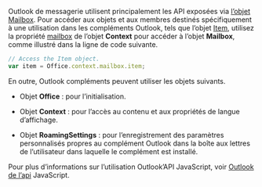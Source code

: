 Outlook de messagerie utilisent principalement les API exposées via [l’objet Mailbox](/javascript/api/outlook/office.mailbox). Pour accéder aux objets et aux membres destinés spécifiquement à une utilisation dans les compléments Outlook, tels que l’objet [Item](/javascript/api/requirement-sets/outlook/preview-requirement-set/office.context.mailbox.item), utilisez la propriété [mailbox](/javascript/api/requirement-sets/outlook/preview-requirement-set/office.context.mailbox) de l’objet **Context** pour accéder à l’objet **Mailbox**, comme illustré dans la ligne de code suivante.

```js
// Access the Item object.
var item = Office.context.mailbox.item;

```

En outre, Outlook compléments peuvent utiliser les objets suivants.

-  Objet **Office** : pour l’initialisation.

-  Objet **Context** : pour l’accès au contenu et aux propriétés de langue d’affichage.

-  Objet **RoamingSettings** : pour l’enregistrement des paramètres personnalisés propres au complément Outlook dans la boîte aux lettres de l’utilisateur dans laquelle le complément est installé.

Pour plus d’informations sur l’utilisation Outlook’API JavaScript, voir [Outlook de l’api](../outlook/outlook-add-ins-overview.md) JavaScript.